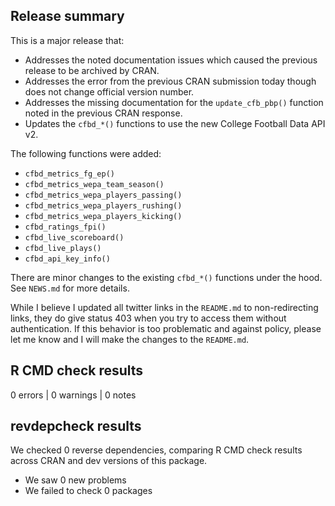 ## Release summary

This is a major release that:

* Addresses the noted documentation issues which caused the previous release to be archived by CRAN.
* Addresses the error from the previous CRAN submission today though does not change official version number.
* Addresses the missing documentation for the `update_cfb_pbp()` function noted in the previous CRAN response.
* Updates the `cfbd_*()` functions to use the new College Football Data API v2. 

The following functions were added:
  * `cfbd_metrics_fg_ep()`
  * `cfbd_metrics_wepa_team_season()`
  * `cfbd_metrics_wepa_players_passing()`
  * `cfbd_metrics_wepa_players_rushing()`
  * `cfbd_metrics_wepa_players_kicking()`
  * `cfbd_ratings_fpi()`
  * `cfbd_live_scoreboard()`
  * `cfbd_live_plays()`
  * `cfbd_api_key_info()`

There are minor changes to the existing `cfbd_*()` functions under the hood. See `NEWS.md` for more details.

While I believe I updated all twitter links in the `README.md` to non-redirecting links, they do give status 403
when you try to access them without authentication. If this behavior is too problematic and against policy, please let me know and I will
make the changes to the `README.md`.

## R CMD check results

0 errors | 0 warnings | 0 notes

## revdepcheck results

We checked 0 reverse dependencies, comparing R CMD check results across CRAN and dev versions of this package.

* We saw 0 new problems
* We failed to check 0 packages
